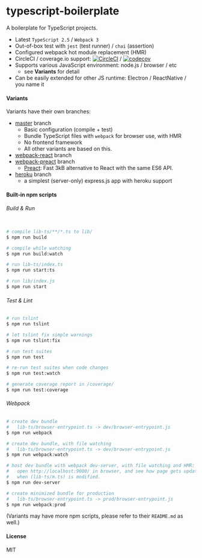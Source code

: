 # typescript-boilerplate

A boilerplate for TypeScript projects.

- Latest `TypeScript 2.5` / `Webpack 3`
- Out-of-box test with `jest` (test runner) / `chai` (assertion)
- Configured webpack hot module replacement (HMR)
- CircleCI / coverage.io support: [![CircleCI](https://circleci.com/gh/jokester/typescript-boilerplate.svg?style=svg)](https://circleci.com/gh/jokester/typescript-boilerplate) / [![codecov](https://codecov.io/gh/jokester/typescript-boilerplate/branch/master/graph/badge.svg)](https://codecov.io/gh/jokester/typescript-boilerplate)
- Supports various JavaScript environment: node.js / browser / etc
    - see **Variants** for detail
- Can be easily extended for other JS runtime: Electron / ReactNative / you name it

#### Variants

Variants have their own branches:

- [master](https://github.com/jokester/typescript-boilerplate/tree/master) branch
    - Basic configuration (compile + test)
    - Bundle TypeScript files with `webpack` for browser use, with HMR
    - No frontend framework
    - All other variants are based on this.
- [webpack-react](https://github.com/jokester/typescript-boilerplate/tree/webpack-react) branch
- [webpack-preact](https://github.com/jokester/typescript-boilerplate/tree/webpack-preact) branch
    - [Preact](https://preactjs.com/): Fast 3kB alternative to React with the same ES6 API.
- [heroku](https://github.com/jokester/typescript-boilerplate/tree/heroku) branch
    - a simplest (server-only) express.js app with heroku support

<!-- TODO: Electron -->

#### Built-in npm scripts

###### Build & Run

```bash

# compile lib-ts/**/*.ts to lib/
$ npm run build

# compile while watching
$ npm run build:watch

# run lib-ts/index.ts
$ npm run start:ts

# run lib/index.js
$ npm run start
```

###### Test & Lint

```bash
# run tslint
$ npm run tslint

# let tslint fix simple warnings
$ npm run tslint:fix

# run test suites
$ npm run test

# re-run test suites when code changes
$ npm run test:watch

# generate coverage report in /coverage/
$ npm run test:coverage
```

###### Webpack

```bash
# create dev bundle
#   lib-ts/browser-entrypoint.ts -> dev/browser-entrypoint.js
$ npm run webpack

# create dev bundle, with file watching
#   lib-ts/browser-entrypoint.ts -> dev/browser-entrypoint.js
$ npm run webpack:watch

# host dev bundle with webpack dev-server, with file watching and HMR:
#   open http://localhost:9000/ in browser, and see how page gets updated
#   when (lib-ts/m.ts) is modified.
$ npm run dev-server

# create minimized bundle for production
#   lib-ts/browser-entrypoint.ts -> prod/browser-entrypoint.js
$ npm run webpack:prod
```

(Variants may have more npm scripts, please refer to their `README.md` as well.)

#### License

MIT
